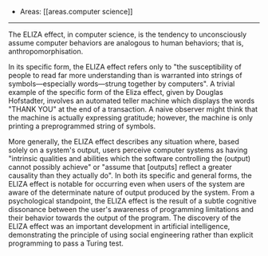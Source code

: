 
- Areas: [[areas.computer science]]

---

The ELIZA effect, in computer science, is the tendency to unconsciously assume computer behaviors are analogous to human behaviors; that is, anthropomorphisation.

In its specific form, the ELIZA effect refers only to "the susceptibility of people to read far more understanding than is warranted into strings of symbols—especially words—strung together by computers". A trivial example of the specific form of the Eliza effect, given by Douglas Hofstadter, involves an automated teller machine which displays the words "THANK YOU" at the end of a transaction. A naive observer might think that the machine is actually expressing gratitude; however, the machine is only printing a preprogrammed string of symbols.

More generally, the ELIZA effect describes any situation where, based solely on a system's output, users perceive computer systems as having "intrinsic qualities and abilities which the software controlling the (output) cannot possibly achieve" or "assume that [outputs] reflect a greater causality than they actually do". In both its specific and general forms, the ELIZA effect is notable for occurring even when users of the system are aware of the determinate nature of output produced by the system. From a psychological standpoint, the ELIZA effect is the result of a subtle cognitive dissonance between the user's awareness of programming limitations and their behavior towards the output of the program. The discovery of the ELIZA effect was an important development in artificial intelligence, demonstrating the principle of using social engineering rather than explicit programming to pass a Turing test.
